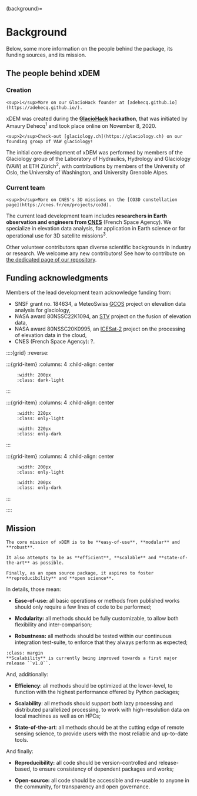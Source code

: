 (background)=

# Background

Below, some more information on the people behind the package, its funding sources, and its mission.

## The people behind xDEM

### Creation

```{margin}
<sup>1</sup>More on our GlacioHack founder at [adehecq.github.io](https://adehecq.github.io/).
```

xDEM was created during the **[GlacioHack](https://github.com/GlacioHack) hackathon**, that was initiated by
Amaury Dehecq<sup>1</sup> and took place online on November 8, 2020.

```{margin}
<sup>2</sup>Check-out [glaciology.ch](https://glaciology.ch) on our founding group of VAW glaciology!
```

The initial core development of xDEM was performed by members of the Glaciology group of the Laboratory of Hydraulics, Hydrology and
Glaciology (VAW) at ETH Zürich<sup>2</sup>, with contributions by members of the University of Oslo, the University of Washington, and University
Grenoble Alpes.

### Current team

```{margin}
<sup>3</sup>More on CNES's 3D missions on the [CO3D constellation page](https://cnes.fr/en/projects/co3d).
```

The current lead development team includes **researchers in Earth observation and engineers from
[CNES](https://cnes.fr/en)** (French Space Agency). We specialize in elevation data analysis, for application in Earth 
science or for operational use for 3D satellite missions<sup>3</sup>.

Other volunteer contributors span diverse scientific backgrounds in industry or research. We welcome
any new contributors! See how to contribute on [the dedicated page of our repository](https://github.com/GlacioHack/xdem/blob/main/CONTRIBUTING.md).

## Funding acknowledgments

Members of the lead development team acknowledge funding from:
- SNSF grant no. 184634, a MeteoSwiss [GCOS](https://gcos.wmo.int/en/home) project on elevation data analysis for glaciology,
- NASA award 80NSSC22K1094, an [STV](https://science.nasa.gov/earth-science/decadal-surveys/decadal-stv/) project on the fusion of elevation data,
- NASA award 80NSSC20K0995, an [ICESat-2](https://icesat-2.gsfc.nasa.gov/) project on the processing of elevation data in the cloud,
- CNES (French Space Agency): ?.


::::{grid}
:reverse:

:::{grid-item}
:columns: 4
:child-align: center

```{image} ./_static/nasa_logo.svg
    :width: 200px
    :class: dark-light
```

:::

:::{grid-item}
:columns: 4
:child-align: center

```{image} ./_static/snsf_logo.svg
    :width: 220px
    :class: only-light
```

```{image} ./_static/snsf_logo_dark.svg
    :width: 220px
    :class: only-dark
```

:::

:::{grid-item}
:columns: 4
:child-align: center

```{image} ./_static/cnes_logo.svg
    :width: 200px
    :class: only-light
```

```{image} ./_static/cnes_logo_dark.svg
    :width: 200px
    :class: only-dark
```

:::


::::

## Mission

```{epigraph}
The core mission of xDEM is to be **easy-of-use**, **modular** and **robust**.

It also attempts to be as **efficient**, **scalable** and **state-of-the-art** as possible.

Finally, as an open source package, it aspires to foster **reproducibility** and **open science**.
```

In details, those mean:

- **Ease-of-use:** all basic operations or methods from published works should only require a few lines of code to be performed;

- **Modularity:** all methods should be fully customizable, to allow both flexibility and inter-comparison;

- **Robustness:** all methods should be tested within our continuous integration test-suite, to enforce that they always perform as expected;

```{note}
:class: margin
**Scalability** is currently being improved towards a first major release ``v1.0``.
```

And, additionally:

- **Efficiency**: all methods should be optimized at the lower-level, to function with the highest performance offered by Python packages;

- **Scalability**: all methods should support both lazy processing and distributed parallelized processing, to work with high-resolution data on local machines as well as on HPCs;

- **State-of-the-art**: all methods should be at the cutting edge of remote sensing science, to provide users with the most reliable and up-to-date tools.

And finally:

- **Reproducibility:** all code should be version-controlled and release-based, to ensure consistency of dependent
  packages and works;

- **Open-source:** all code should be accessible and re-usable to anyone in the community, for transparency and open governance.
